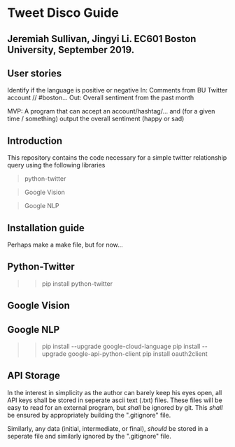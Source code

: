 # Tweet Disco Guide

## Jeremiah Sullivan, Jingyi Li. EC601 Boston University, September 2019. 

## User stories
Identify if the language is positive or negative
In:  Comments from BU Twitter account // #boston… 
Out: Overall sentiment from the past month

MVP: A program that can accept an account/hashtag/… and (for a given time / something) output the overall sentiment (happy or sad)

## Introduction
This repository contains the code necessary for a simple twitter relationship query using the following libraries
> python-twitter

> Google Vision

>  Google NLP

## Installation guide

Perhaps make a make file, but for now... 

## Python-Twitter

>> pip install python-twitter

## Google Vision

## Google NLP
>> pip install --upgrade google-cloud-language
>> pip install --upgrade google-api-python-client
>> pip install oauth2client



## API Storage

In the interest in simplicity as the author can barely keep his eyes open, all API keys shall be stored in seperate ascii text (.txt) files. 
These files will be easy to read for an external program, but *shall* be ignored by git. 
This *shall* be ensured by appropriately building the ".gitignore" file. 

Similarly, any data (initial, intermediate, or final), *should* be stored in a seperate file and similarly ignored by the ".gitignore" file.  
